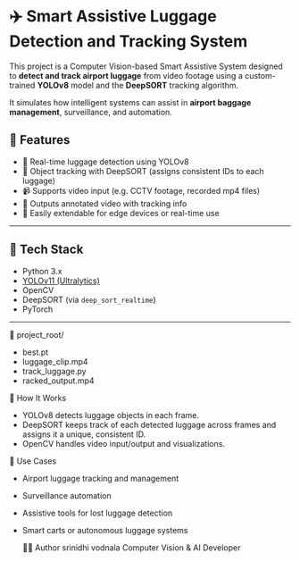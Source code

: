 # ✈️ Smart Assistive Luggage Detection and Tracking System

This project is a Computer Vision-based Smart Assistive System designed to **detect and track airport luggage** from video footage using a custom-trained **YOLOv8** model and the **DeepSORT** tracking algorithm.

It simulates how intelligent systems can assist in **airport baggage management**, surveillance, and automation.


## 🚀 Features

- 🎯 Real-time luggage detection using YOLOv8
- 🧠 Object tracking with DeepSORT (assigns consistent IDs to each luggage)
- 📹 Supports video input (e.g. CCTV footage, recorded mp4 files)
- 💾 Outputs annotated video with tracking info
- 🔩 Easily extendable for edge devices or real-time use

---

## 🧰 Tech Stack

- Python 3.x
- [YOLOv11 (Ultralytics)]([https://github.com/ultralytics/ultralytics])
- OpenCV
- DeepSORT (via `deep_sort_realtime`)
- PyTorch

---

📁 project_root/
-  best.pt 
- luggage_clip.mp4 
- track_luggage.py 
- racked_output.mp4 


🧠 How It Works
- YOLOv8 detects luggage objects in each frame.
- DeepSORT keeps track of each detected luggage across frames and assigns it a unique, consistent ID.
- OpenCV handles video input/output and visualizations.

📍 Use Cases
- Airport luggage tracking and management
- Surveillance automation
- Assistive tools for lost luggage detection
- Smart carts or autonomous luggage systems

  🧑‍💻 Author
  srinidhi vodnala
Computer Vision & AI Developer
